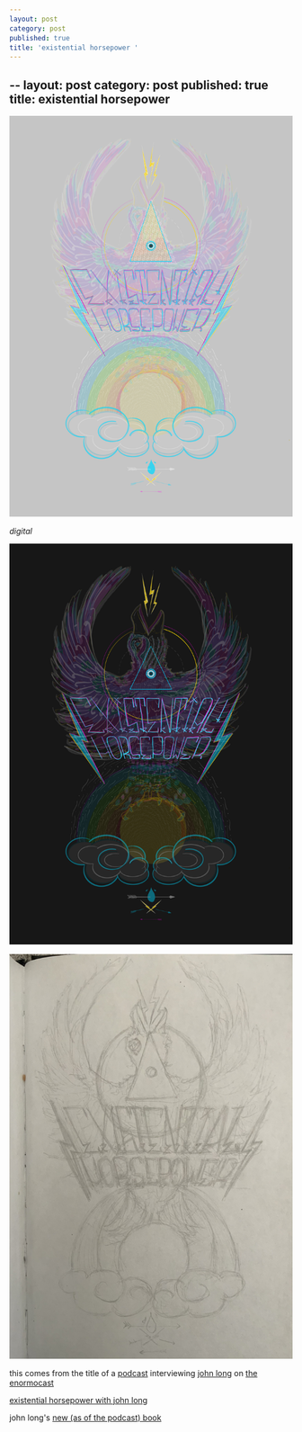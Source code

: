 ```yaml
---
layout: post
category: post
published: true
title: 'existential horsepower '
---
```

--
layout: post
category: post
published: true
title: existential horsepower
--
![existential horsepower light](/media/ehp/existential-horsepower-light.png)
<!--more-->
<span class=‘date’ style=‘float:right;’>*digital*</span>  
  
  
![existential horsepower dark](/media/ehp/existential-horsepower-dark.png)  
  
![existential horsepower sketch](/media/ehp/existential-horsepower-sketch.jpeg)  
  
  
this comes from the title of a [podcast][1] interviewing [john long][2] on [the enormocast][3]  
  
[existential horsepower with john long][1]  
  
  
john long's [new (as of the podcast) book][4]
  
  
[1]:https://enormocast.com/2021/07/enormocast-223-john-long-existential-horsepower/
[2]:https://en.wikipedia.org/wiki/John_Long_(climber)
[3]:https://enormocast.com
[4]:https://www.diangelopublications.com/books/icarus-syndrome?rq=icarus
